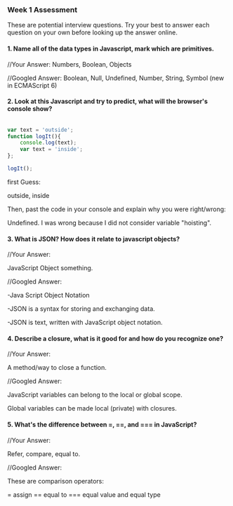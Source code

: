 ### Week 1 Assessment

These are potential interview questions. Try your best to answer each question on your own before looking up the answer online.

#### 1. Name all of the data types in Javascript, mark which are primitives. 

  //Your Answer: Numbers, Boolean, Objects

  //Googled Answer: Boolean, Null, Undefined, Number, String, Symbol (new in ECMAScript 6)


#### 2. Look at this Javascript and try to predict, what will the browser's console show? 

``` javascript

var text = 'outside';
function logIt(){
    console.log(text);
    var text = 'inside';
};

logIt();

```

first Guess: 

outside, inside


Then, past the code in your console and explain why you were right/wrong: 

Undefined. I was wrong because I did not consider variable "hoisting".

#### 3. What is JSON? How does it relate to javascript objects?
  //Your Answer:


 JavaScript Object something.
  
  
  //Googled Answer:


-Java Script Object Notation 

-JSON is a syntax for storing and exchanging data.

-JSON is text, written with JavaScript object notation.




#### 4. Describe a closure, what is it good for and how do you recognize one?

  //Your Answer:

A method/way to close a function. 
  
  //Googled Answer:

JavaScript variables can belong to the local or global scope.

Global variables can be made local (private) with closures.

#### 5. What's the difference between =, ==, and === in JavaScript?

  //Your Answer:

Refer, compare, equal to. 
  
  //Googled Answer:

These are comparison operators:

=  	assign
==	equal to
===	equal value and equal type

